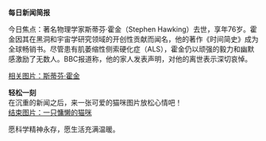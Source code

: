 **每日新闻简报**  

今日焦点：著名物理学家斯蒂芬·霍金（Stephen Hawking）去世，享年76岁。霍金因其在黑洞和宇宙学研究领域的开创性贡献而闻名，他的著作《时间简史》成为全球畅销书。尽管患有肌萎缩性侧索硬化症（ALS），霍金仍以顽强的毅力和幽默感激励了无数人。BBC报道称，他的家人发表声明，对他的离世表示深切哀悼。  

[相关图片：斯蒂芬·霍金](http://www.bbc.com/news/uk-43396008)  

**轻松一刻**  
在沉重的新闻之后，来一张可爱的猫咪图片放松心情吧！  
[结束图片：一只慵懒的猫咪](https://cdn2.thecatapi.com/images/a1p.jpg)  

愿科学精神永存，愿生活充满温暖。